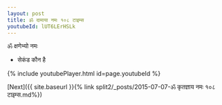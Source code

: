 ```yaml
---
layout: post
title: ॐ दामाया नमः १०८ टाइम्स
youtubeId: lUT6LErHSLk
---
```

 
 
 ॐ क्षणेभ्यो नमः  
 
 -  सेकंड कौन है 
 
  
 
  
 
 
 
 
 
 


{% include youtubePlayer.html id=page.youtubeId %}
 
[Next]({{ site.baseurl }}{% link  split2/_posts/2015-07-07-ॐ कृतज्ञाय नमः १०८ टाइम्स.md%})
 
